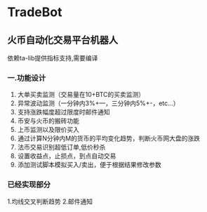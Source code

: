 # **TradeBot**

## **火币自动化交易平台机器人**
依赖ta-lib提供指标支持,需要编译

### **一.功能设计**
1. 大单买卖监测（交易量在10+BTC的买卖监测）
2. 异常波动监测（一分钟内3%+—，三分钟内5%+-，etc...）
3. 支持涨跌幅度超过限度时邮件通知
4. 币安与火币的搬砖功能
5. 上币监测以及限价买入
6. 通过计算N分钟内M的货币的平均变化趋势，判断火币网大盘的涨跌
7. 法币交易识别超低订单,低价秒杀
8. 设置收益点，止损点，到点自动交易
9. 添加测试脚本模拟买入/卖出，便于根据结果修改参数

### 已经实现部分
1.均线交叉判断趋势
2.邮件通知

